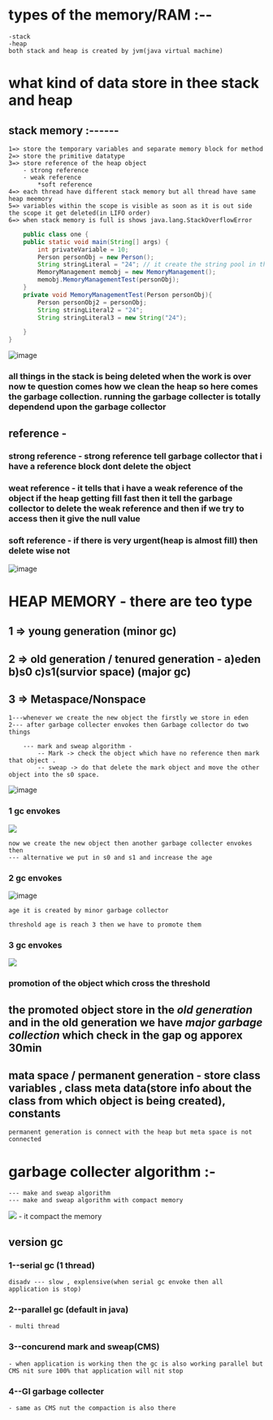 # types of the memory/RAM :--
    -stack 
    -heap
    both stack and heap is created by jvm(java virtual machine)

# what kind of data store in thee stack and heap

## stack memory :------

    1=> store the temporary variables and separate memory block for method
    2=> store the primitive datatype
    3=> store reference of the heap object
        - strong reference
        - weak reference 
            *soft reference
    4=> each thread have different stack memory but all thread have same heap meemory
    5=> variables within the scope is visible as soon as it is out side the scope it get deleted(in LIFO order)
    6=> when stack memory is full is shows java.lang.StackOverflowError
    
```java
    public class one {
    public static void main(String[] args) {
        int privateVariable = 10;
        Person personObj = new Person();
        String stringLiteral = "24"; // it create the string pool in the heap
        MemoryManagement memobj = new MemoryManagement();
        memobj.MemoryManagementTest(personObj);
    }
    private void MemoryManagementTest(Person personObj){
        Person personObj2 = personObj;
        String stringLiteral2 = "24";
        String stringLiteral3 = new String("24");

    }
}
```
![image](image5.png)

### all things in the stack is being deleted when the work is over now te question comes how we clean the heap so here comes the garbage collection. running the garbage collecter is totally dependend upon the garbage collector


## reference -

### strong reference - strong reference tell garbage collector that i have a reference block dont delete the object
### weat reference - it tells that i have a weak reference of the object if the heap getting fill fast then it tell the garbage collector to delete the weak reference and then if we try to access then it give the null value
### soft reference - if there is very urgent(heap is almost fill) then delete wise not 
![image](image6.png)

# HEAP MEMORY - there are teo type 

## 1 => young generation (minor gc)
## 2 => old generation / tenured generation - a)eden b)s0 c)s1(survior space) (major gc)
## 3 => Metaspace/Nonspace

    1---whenever we create the new object the firstly we store in eden
    2--- after garbage collecter envokes then Garbage collector do two things
        
        --- mark and sweap algorithm - 
            -- Mark -> check the object which have no reference then mark that object .
            -- sweap -> do that delete the mark object and move the other object into the s0 space.
![image](image7.png)
### 1 gc envokes
![](image8.png)
    
    now we create the new object then another garbage collecter envokes then
    --- alternative we put in s0 and s1 and increase the age
### 2 gc envokes
![image](image9.png)

    age it is created by minor garbage collector

    threshold age is reach 3 then we have to promote them
### 3 gc envokes
![](image10.png)

### promotion of the object which cross the threshold 
## the promoted object store in the ***old generation*** and in the old generation we have ***major garbage collection*** which check in the gap og apporex 30min

## mata space / permanent generation - store class variables , class meta data(store info about the class from which object is being created), constants  
    permanent generation is connect with the heap but meta space is not connected

# garbage collecter algorithm :-
    --- make and sweap algorithm
    --- make and sweap algorithm with compact memory
![](image12.png)  - it compact the memory

## version gc 

### 1--serial gc  (1 thread) 
    disadv --- slow , explensive(when serial gc envoke then all application is stop)
### 2--parallel gc (default in java) 
    - multi thread
### 3--concurend mark and sweap(CMS)
    - when application is working then the gc is also working parallel but CMS nit sure 100% that application will nit stop 
    
### 4--GI garbage collecter
    - same as CMS nut the compaction is also there
